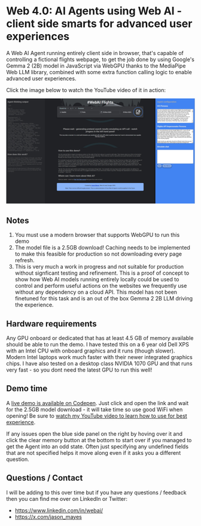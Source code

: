 # Web 4.0: AI Agents using Web AI - client side smarts for advanced user experiences
A Web AI Agent running entirely client side in browser, that's capable of controlling a fictional flights webpage, to get the job done by using Google's Gemma 2 (2B) model in JavaScript via WebGPU thanks to the MediaPipe Web LLM library, combined with some extra function calling logic to enable advanced user experiences.

Click the image below to watch the YouTube video of it in action:

[![Watch this Web AI Agent demo in action on YouTube](https://github.com/jasonmayes/WebAIAgent/blob/main/WebAIFlightsAgent_Thumb.jpg?raw=true)](https://youtu.be/IC256KyITLw)

## Notes

1. You must use a modern browser that supports WebGPU to run this demo
2. The model file is a 2.5GB download! Caching needs to be implemented to make this feasible for production so not downloading every page refresh.
3. This is very much a work in progress and not suitable for production without signficant testing and refinement. This is a proof of concept to show how Web AI models running entirely locally could be used to control and perform useful actions on the websites we frequently use without any dependency on a cloud API. This model has not been finetuned for this task and is an out of the box Gemma 2 2B LLM driving the experience.

## Hardware requirements

Any GPU onboard or dedicated that has at least 4.5 GB of memory available should be able to run the demo. I have tested this on a 6 year old Dell XPS with an Intel CPU with onboard graphics and it runs (though slower). Modern Intel laptops work much faster with their newer integrated graphics chips. I have also tested on a desktop class NVIDIA 1070 GPU and that runs very fast - so you dont need the latest GPU to run this well!

## Demo time

A [live demo is available on Codepen](https://codepen.io/jasonmayes/full/yyBprNN). Just click and open the link and wait for the 2.5GB model download - it will take time so use good WiFi when opening! Be sure to [watch my YouTube video to learn how to use for best experience](https://youtu.be/IC256KyITLw). 

If any issues open the blue side panel on the right by hoving over it and click the clear memory button at the bottom to start over if you managed to get the Agent into an odd state. Often just specifying any undefined fields that are not specified helps it move along even if it asks you a different question.

## Questions / Contact

I will be adding to this over time but if you have any questions / feedback then you can find me over on LinkedIn or Twitter:

* https://www.linkedin.com/in/webai/
* https://x.com/jason_mayes

